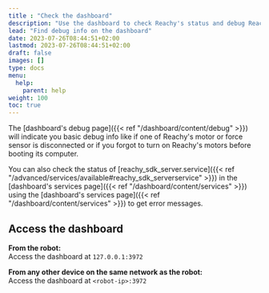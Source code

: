 ```yaml
---
title : "Check the dashboard"
description: "Use the dashboard to check Reachy's status and debug Reachy's issues and start applications."
lead: "Find debug info on the dashboard"
date: 2023-07-26T08:44:51+02:00
lastmod: 2023-07-26T08:44:51+02:00
draft: false
images: []
type: docs
menu:
  help:
    parent: help
weight: 100
toc: true
---
```


The [dashboard's debug page]({{< ref "/dashboard/content/debug" >}}) will indicate you basic debug info like if one of Reachy's motor or force sensor is disconnected or if you forgot to turn on Reachy's motors before booting its computer.

You can also check the status of [reachy_sdk_server.service]({{< ref "/advanced/services/available#reachy_sdk_serverservice" >}}) in the [dashboard's services page]({{< ref "/dashboard/content/services" >}}) using the [dashboard's services page]({{< ref "/dashboard/content/services" >}}) to get error messages.

## Access the dashboard

**From the robot:**  
Access the dashboard at `127.0.0.1:3972`

**From any other device on the same network as the robot:**  
Access the dashboard at `<robot-ip>:3972`